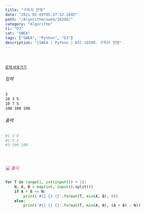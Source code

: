 ```yaml
---
title: "구독자 전쟁"
date: "2021-02-09T05:37:32.169Z"
path: "/Algorithm/swea/10200/"
category: "Algorithm"
ci: "D3"
cat: "SWEA"
tags: ["SWEA", "Python", "D3"]
description: "[SWEA | Python | D3] 10200. 구독자 전쟁"
---
```


<br />

<a href="https://swexpertacademy.com/main/code/problem/problemDetail.do?problemLevel=3&contestProbId=AXMCXV_qVgkDFAWv&categoryId=AXMCXV_qVgkDFAWv&categoryType=CODE&problemTitle=&orderBy=FIRST_REG_DATETIME&selectCodeLang=PYTHON&select-1=3&pageSize=10&pageIndex=2"><small>문제 바로가기</small></a>

###### 입력

```sh
3
10 3 5
10 7 5
100 100 100
```

###### 출력

```sh
#1 3 0
#2 5 2
#3 100 100
```

<br />

##### <h5 style="color:#C587AE;">💻 풀이</h5>

```python
for T in range(1, int(input()) + 1):
    N, A, B = map(int, input().split())
    if A + B <= N:
        print('#{} {} {}'.format(T, min(A, B), 0))
    else:
        print('#{} {} {}'.format(T, min(A, B), (A + B) - N))
```

